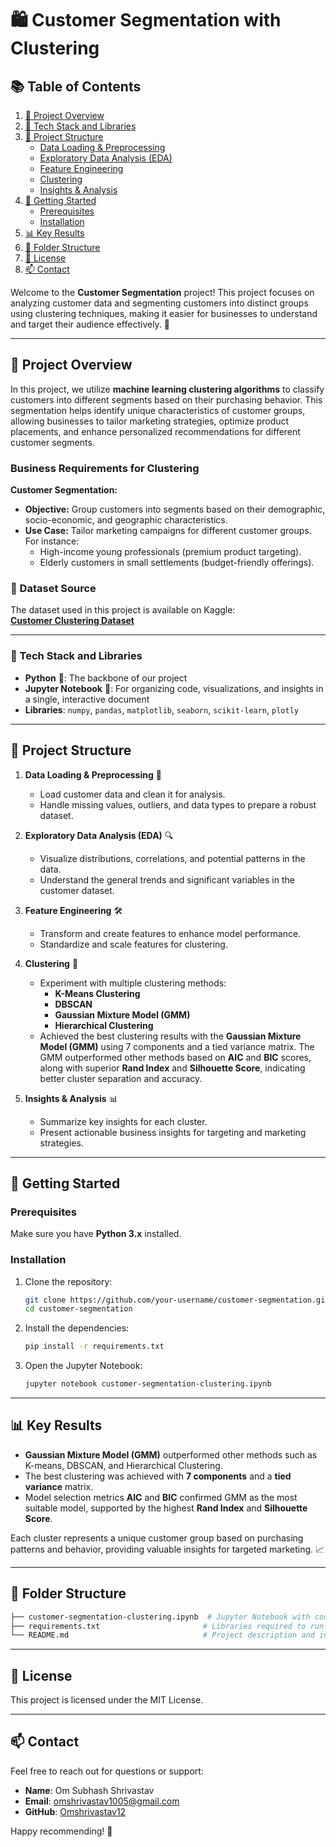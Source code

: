 # 🛍️ Customer Segmentation with Clustering

## 📚 Table of Contents

1. [📖 Project Overview](#project-overview)
2. [🧰 Tech Stack and Libraries](#tech-stack-and-libraries)
3. [🎯 Project Structure](#project-structure)
   - [Data Loading & Preprocessing](#data-loading--preprocessing)
   - [Exploratory Data Analysis (EDA)](#exploratory-data-analysis-eda)
   - [Feature Engineering](#feature-engineering)
   - [Clustering](#clustering)
   - [Insights & Analysis](#insights--analysis)
4. [🚀 Getting Started](#getting-started)
   - [Prerequisites](#prerequisites)
   - [Installation](#installation)
5. [📊 Key Results](#key-results)
6. [📂 Folder Structure](#folder-structure)
7. [📜 License](#license)
8. [📫 Contact](#contact)

Welcome to the **Customer Segmentation** project! This project focuses on analyzing customer data and segmenting customers into distinct groups using clustering techniques, making it easier for businesses to understand and target their audience effectively. 🚀

---

## 📂 Project Overview

In this project, we utilize **machine learning clustering algorithms** to classify customers into different segments based on their purchasing behavior. This segmentation helps identify unique characteristics of customer groups, allowing businesses to tailor marketing strategies, optimize product placements, and enhance personalized recommendations for different customer segments.


### **Business Requirements for Clustering**

**Customer Segmentation:**
   - **Objective:** Group customers into segments based on their demographic, socio-economic, and geographic characteristics.
   - **Use Case:** Tailor marketing campaigns for different customer groups. For instance:
     - High-income young professionals (premium product targeting).
     - Elderly customers in small settlements (budget-friendly offerings).
     

### 📂 Dataset Source

The dataset used in this project is available on Kaggle:  
[**Customer Clustering Dataset**](https://www.kaggle.com/datasets/dev0914sharma/customer-clustering)

---

### 🧰 Tech Stack and Libraries

- **Python** 🐍: The backbone of our project
- **Jupyter Notebook** 📓: For organizing code, visualizations, and insights in a single, interactive document
- **Libraries**: `numpy`, `pandas`, `matplotlib`, `seaborn`, `scikit-learn`, `plotly`

---

## 🎯 Project Structure

1. **Data Loading & Preprocessing** 🧹
    - Load customer data and clean it for analysis.
    - Handle missing values, outliers, and data types to prepare a robust dataset.

2. **Exploratory Data Analysis (EDA)** 🔍
    - Visualize distributions, correlations, and potential patterns in the data.
    - Understand the general trends and significant variables in the customer dataset.

3. **Feature Engineering** 🛠️
    - Transform and create features to enhance model performance.
    - Standardize and scale features for clustering.

4. **Clustering** 🧊
    - Experiment with multiple clustering methods:
        - **K-Means Clustering**
        - **DBSCAN**
        - **Gaussian Mixture Model (GMM)**
        - **Hierarchical Clustering**
    - Achieved the best clustering results with the **Gaussian Mixture Model (GMM)** using 7 components and a tied variance matrix. The GMM outperformed other methods based on **AIC** and **BIC** scores, along with superior **Rand Index** and **Silhouette Score**, indicating better cluster separation and accuracy.

5. **Insights & Analysis** 📊
    - Summarize key insights for each cluster.
    - Present actionable business insights for targeting and marketing strategies.

---

## 🚀 Getting Started

### Prerequisites

Make sure you have **Python 3.x** installed.

### Installation

1. Clone the repository:
    ```bash
    git clone https://github.com/your-username/customer-segmentation.git
    cd customer-segmentation
    ```

2. Install the dependencies:
    ```bash
    pip install -r requirements.txt
    ```

3. Open the Jupyter Notebook:
    ```bash
    jupyter notebook customer-segmentation-clustering.ipynb
    ```

---

## 📊 Key Results

- **Gaussian Mixture Model (GMM)** outperformed other methods such as K-means, DBSCAN, and Hierarchical Clustering.
- The best clustering was achieved with **7 components** and a **tied variance** matrix.
- Model selection metrics **AIC** and **BIC** confirmed GMM as the most suitable model, supported by the highest **Rand Index** and **Silhouette Score**.

Each cluster represents a unique customer group based on purchasing patterns and behavior, providing valuable insights for targeted marketing. 📈

---

## 📂 Folder Structure

```bash
├── customer-segmentation-clustering.ipynb  # Jupyter Notebook with code and analysis
├── requirements.txt                       # Libraries required to run the project
└── README.md                              # Project description and instructions
```

---

## 📜 License

This project is licensed under the MIT License.

---

## 📫 Contact

Feel free to reach out for questions or support:

- **Name**: Om Subhash Shrivastav
- **Email**: [omshrivastav1005@gmail.com](mailto:omshrivastav1005@gmail.com)
- **GitHub**: [Omshrivastav12](https://github.com/Omshrivastav12)

Happy recommending! 🌟

